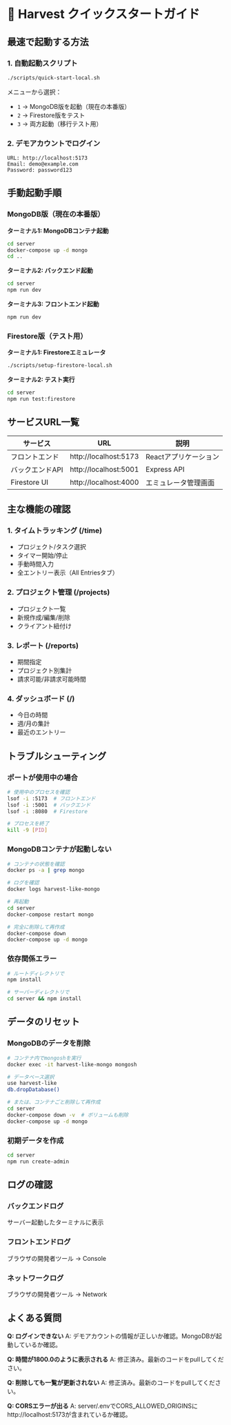 # 🚀 Harvest クイックスタートガイド

## 最速で起動する方法

### 1. 自動起動スクリプト
```bash
./scripts/quick-start-local.sh
```

メニューから選択：
- `1` → MongoDB版を起動（現在の本番版）
- `2` → Firestore版をテスト
- `3` → 両方起動（移行テスト用）

### 2. デモアカウントでログイン
```
URL: http://localhost:5173
Email: demo@example.com
Password: password123
```

## 手動起動手順

### MongoDB版（現在の本番版）

**ターミナル1: MongoDBコンテナ起動**
```bash
cd server
docker-compose up -d mongo
cd ..
```

**ターミナル2: バックエンド起動**
```bash
cd server
npm run dev
```

**ターミナル3: フロントエンド起動**
```bash
npm run dev
```

### Firestore版（テスト用）

**ターミナル1: Firestoreエミュレータ**
```bash
./scripts/setup-firestore-local.sh
```

**ターミナル2: テスト実行**
```bash
cd server
npm run test:firestore
```

## サービスURL一覧

| サービス | URL | 説明 |
|---------|-----|------|
| フロントエンド | http://localhost:5173 | Reactアプリケーション |
| バックエンドAPI | http://localhost:5001 | Express API |
| Firestore UI | http://localhost:4000 | エミュレータ管理画面 |

## 主な機能の確認

### 1. タイムトラッキング (/time)
- プロジェクト/タスク選択
- タイマー開始/停止
- 手動時間入力
- 全エントリー表示（All Entriesタブ）

### 2. プロジェクト管理 (/projects)
- プロジェクト一覧
- 新規作成/編集/削除
- クライアント紐付け

### 3. レポート (/reports)
- 期間指定
- プロジェクト別集計
- 請求可能/非請求可能時間

### 4. ダッシュボード (/)
- 今日の時間
- 週/月の集計
- 最近のエントリー

## トラブルシューティング

### ポートが使用中の場合
```bash
# 使用中のプロセスを確認
lsof -i :5173  # フロントエンド
lsof -i :5001  # バックエンド
lsof -i :8080  # Firestore

# プロセスを終了
kill -9 [PID]
```

### MongoDBコンテナが起動しない
```bash
# コンテナの状態を確認
docker ps -a | grep mongo

# ログを確認
docker logs harvest-like-mongo

# 再起動
cd server
docker-compose restart mongo

# 完全に削除して再作成
docker-compose down
docker-compose up -d mongo
```

### 依存関係エラー
```bash
# ルートディレクトリで
npm install

# サーバーディレクトリで
cd server && npm install
```

## データのリセット

### MongoDBのデータを削除
```bash
# コンテナ内でmongoshを実行
docker exec -it harvest-like-mongo mongosh

# データベース選択
use harvest-like
db.dropDatabase()

# または、コンテナごと削除して再作成
cd server
docker-compose down -v  # ボリュームも削除
docker-compose up -d mongo
```

### 初期データを作成
```bash
cd server
npm run create-admin
```

## ログの確認

### バックエンドログ
サーバー起動したターミナルに表示

### フロントエンドログ
ブラウザの開発者ツール → Console

### ネットワークログ
ブラウザの開発者ツール → Network

## よくある質問

**Q: ログインできない**
A: デモアカウントの情報が正しいか確認。MongoDBが起動しているか確認。

**Q: 時間が1800.0のように表示される**
A: 修正済み。最新のコードをpullしてください。

**Q: 削除しても一覧が更新されない**
A: 修正済み。最新のコードをpullしてください。

**Q: CORSエラーが出る**
A: server/.envでCORS_ALLOWED_ORIGINSにhttp://localhost:5173が含まれているか確認。
